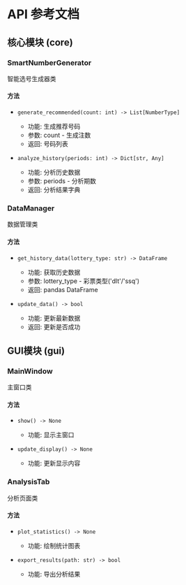 # API 参考文档

## 核心模块 (core)

### SmartNumberGenerator
智能选号生成器类

#### 方法
- `generate_recommended(count: int) -> List[NumberType]`
  - 功能: 生成推荐号码
  - 参数: count - 生成注数
  - 返回: 号码列表

- `analyze_history(periods: int) -> Dict[str, Any]`
  - 功能: 分析历史数据
  - 参数: periods - 分析期数
  - 返回: 分析结果字典

### DataManager
数据管理类

#### 方法
- `get_history_data(lottery_type: str) -> DataFrame`
  - 功能: 获取历史数据
  - 参数: lottery_type - 彩票类型('dlt'/'ssq')
  - 返回: pandas DataFrame

- `update_data() -> bool`
  - 功能: 更新最新数据
  - 返回: 更新是否成功

## GUI模块 (gui)

### MainWindow
主窗口类

#### 方法
- `show() -> None`
  - 功能: 显示主窗口

- `update_display() -> None`
  - 功能: 更新显示内容

### AnalysisTab
分析页面类

#### 方法
- `plot_statistics() -> None`
  - 功能: 绘制统计图表

- `export_results(path: str) -> bool`
  - 功能: 导出分析结果
